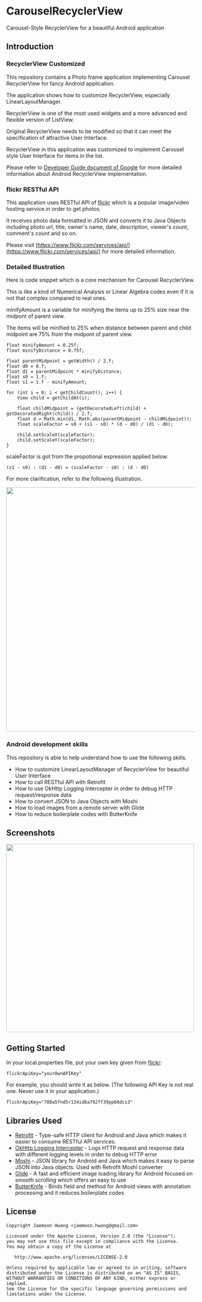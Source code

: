 # CarouselRecyclerView
Carousel-Style RecyclerView for a beautiful Android application

Introduction
------------
### RecyclerView Customized 
This repository contains a Photo frame application implementing Carousel RecyclerView for fancy Android application.

The application shows how to customize RecyclerView, especially LinearLayoutManager.

RecyclerView is one of the most used widgets and a more advanced and flexible version of ListView.

Original RecyclerView needs to be modified so that it can meet the specification of attractive User Interface.

RecyclerView in this application was customized to implement Carousel style User Interface for items in the list.   

Please refer to [Developer Guide document of Google][10] for more detailed information about Android RecyclerView implementation.

[10]: https://developer.android.com/guide/topics/ui/layout/recyclerview

### flickr RESTful API
This application uses RESTful API of [flickr][0] which is a popular image/video hosting service in order to get photos.

It receives photo data formatted in JSON and converts it to Java Objects including photo url, title, owner's name, date, description, viewer's count, comment's count and so on.

Please visit [https://www.flickr.com/services/api/](https://www.flickr.com/services/api/) for more detailed information.

[0]: https://www.flickr.com/services/api/

### Detailed Illustration

Here is code snippet which is a core mechanism for Carousel RecyclerView.

This is like a kind of Numerical Analysis or Linear Algebra codes even if it is not that complex compared to real ones.

minifyAmount is a variable for minifying the items up to 25% size near the midpont of parent view.
 
The items will be minified to 25% when distance between parent and child midpoint are 75% from the midpont of parent view.
```
float minifyAmount = 0.25f;
float minifyDistance = 0.75f;

float parentMidpoint = getWidth() / 2.f;
float d0 = 0.f;
float d1 = parentMidpoint * minifyDistance;
float s0 = 1.f;
float s1 = 1.f - minifyAmount;

for (int i = 0; i < getChildCount(); i++) {
    View child = getChildAt(i);

    float childMidpoint = (getDecoratedLeft(child) + getDecoratedRight(child)) / 2.f;
    float d = Math.min(d1, Math.abs(parentMidpoint - childMidpoint));
    float scaleFactor = s0 + (s1 - s0) * (d - d0) / (d1 - d0);

    child.setScaleX(scaleFactor);
    child.setScaleY(scaleFactor);
}
```
scaleFactor is got from the propotional expression applied below.
```
(s1 - s0) : (d1 - d0) = (scaleFactor - s0) : (d - d0)
```

For more clarification, refer to the following illustration.
<p><img src=https://softpian.github.io/gifs/Carousel_illustration.png width="650" /></p>


### Android development skills
This repository is able to help understand how to use the following skills.
* How to customize LinearLayoutManager of RecyclerView for beautiful User Interface
* How to call RESTful API with Retrofit
* How to use OkHttp Logging Intercepter in order to debug HTTP request/response data  
* How to convert JSON to Java Objects with Moshi
* How to load images from a remote server with Glide
* How to reduce boilerplate codes with ButterKnife

Screenshots
-----------
<p><img src=https://softpian.github.io/gifs/CarouselRecyclerView.gif width="500" /></p>


Getting Started
--------------
In your local.properties file, put your own key given from [flickr][0]:

```
flickrApiKey="yourOwnAPIKey"
```
For example, you should write it as below. 
(The following API Key is not real one. Never use it in your application.)
```
flickrApiKey="788a5fnd5r134id6a792ff39pp68dcs3"
```


Libraries Used
---------------
* [Retrofit][1] - Type-safe HTTP client for Android and Java which makes it easier to consume RESTful API services.
* [OkHttp Logging Intercepter][2] - Logs HTTP request and response data with different logging levels in order to debug HTTP error 
* [Moshi][3] - JSON library for Android and Java which makes it easy to parse JSON into Java objects. Used with Retrofit Moshi converter
* [Glide][4] - A fast and efficient image loading library for Android focused on smooth scrolling which offers an easy to use
* [ButterKnife][5] - Binds field and method for Android views with annotation processing and it reduces boilerplate codes

[1]: http://square.github.io/retrofit/
[2]: https://github.com/square/okhttp/wiki/Interceptors
[3]: https://github.com/square/moshi
[4]: https://bumptech.github.io/glide/
[5]: http://jakewharton.github.io/butterknife/


License
-------

    Copyright Jaemoon Hwang <jaemoon.hwang@gmail.com>

    Licensed under the Apache License, Version 2.0 (the "License");
    you may not use this file except in compliance with the License.
    You may obtain a copy of the License at

       http://www.apache.org/licenses/LICENSE-2.0

    Unless required by applicable law or agreed to in writing, software
    distributed under the License is distributed on an "AS IS" BASIS,
    WITHOUT WARRANTIES OR CONDITIONS OF ANY KIND, either express or implied.
    See the License for the specific language governing permissions and
    limitations under the License.
